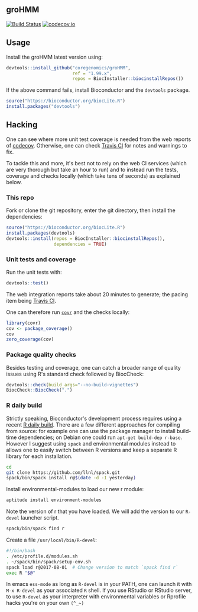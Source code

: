 ## groHMM

[![Build Status](https://api.travis-ci.org/coregenomics/groHMM.svg)](https://travis-ci.org/coregenomics/groHMM)
[![codecov.io](https://codecov.io/gh/coregenomics/groHMM/branch/1.99.x/graphs/badge.svg)](https://codecov.io/gh/coregenomics/groHMM)

## Usage

Install the groHMM latest version using:

``` R
devtools::install_github("coregenomics/groHMM",
                         ref = "1.99.x",
                         repos = BiocInstaller::biocinstallRepos())
```

If the above command fails, install Bioconductor and the `devtools` package.

``` R
source("https://bioconductor.org/biocLite.R")
install.packages("devtools")
```

## Hacking

One can see where more unit test coverage is needed from the web reports of
[codecov](https://codecov.io/gh/coregenomics/groHMM).
Otherwise, one can check
[Travis CI](https://travis-ci.org/coregenomics/groHMM)
for notes and warnings to fix.

To tackle this and more,
it's best not to rely on the web CI services
(which are very thorough but take an hour to run)
and to instead
run the tests, coverage and checks locally (which take tens of seconds)
as explained below.

### This repo

Fork or clone the git repository,
enter the git directory,
then install the dependencies:

``` R
source("https://bioconductor.org/biocLite.R")
install.packages(devtools)
devtools::install(repos = BiocInstaller::biocinstallRepos(),
                  dependencies = TRUE)
```

### Unit tests and coverage

Run the unit tests with:

``` R
devtools::test()
```

The web integration reports take about 20 minutes to generate;
the pacing item being
[Travis CI](https://travis-ci.org/coregenomics/groHMM).

One can therefore run
[`covr`](https://github.com/jimhester/covr) and the checks locally:

``` R
library(covr)
cov <- package_coverage()
cov
zero_coverage(cov)
```

### Package quality checks

Besides testing and coverage,
one can catch a broader range of quality issues using
R's standard check followed by BiocCheck:

``` R
devtools::check(build_args="--no-build-vignettes")
BiocCheck::BiocCheck(".")
```

### R daily build

Strictly speaking,
Bioconductor's development process requires using a recent
[R daily build](http://bioconductor.org/developers/how-to/useDevel/).
There are a few different approaches for compiling from source:
for example one can use the package manager to install build-time dependencies;
on Debian one could run `apt-get build-dep r-base`.
However I suggest using `spack` and environmental modules instead
to allows one to easily switch between R versions
and keep a separate R library for each installation.

``` bash
cd
git clone https://github.com/llnl/spack.git
spack/bin/spack install r@$(date -d -I yesterday)
```

Install environmental-modules to load our new r module:

``` bash
aptitude install environment-modules
```

Note the version of r that you have loaded.
We will add the version to our `R-devel` launcher script.

``` bash
spack/bin/spack find r
```

Create a file `/usr/local/bin/R-devel`:

``` bash
#!/bin/bash
. /etc/profile.d/modules.sh
. ~/spack/bin/spack/setup-env.sh
spack load r@2017-08-01  # Change version to match `spack find r`
exec R "$@"
```

In emacs `ess-mode`
as long as `R-devel` is in your PATH,
one can launch it with `M-x R-devel`
as your associated `R` shell.
If you use RStudio or RStudio server,
to use `R-devel` as your interpreter
with environmental variables or Rprofile hacks
you're on your own `(^_~)`
